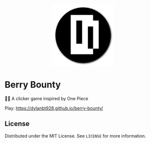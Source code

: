 <p align="center">
    <img src="images/berry.png" style="width:200px;height:200px;">
</p>

# Berry Bounty

🏴‍☠️ A clicker game inspired by One Piece

Play: https://dylanbt928.github.io/berry-bounty/


## License

Distributed under the MIT License. See `LICENSE` for more information.
